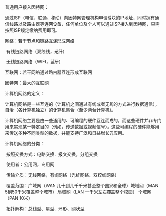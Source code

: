 普通用户接入因特网：

​	通过ISP（电信、联通、移动）向因特网管理机构申请成块的IP地址，同时拥有通信线路以及路由器等连网设备，任何单位及个人可以通过ISP接入到因特网，只需按照ISP规定缴纳费用即可。

网络：若干节点和链路互连形成网络

​	有线链路网络（双绞线，光纤）

​	无线链路网络（WIFI，蓝牙）

互联网：若干网络通过路由器互连形成互联网

因特网：最大的互联网



计算机网路的定义：

​	计算机网络是一些互连的（计算机之间通过有线或者无线的方式进行数据通信），自治（各计算机独立）的计算机集合（至少两台计算机）。

​	计算机网络主要是由一些通用的、可编程的硬件互连而成的，而这些硬件并非专门用来实现某一特定目的（例如，传送数据或视频信号）。这些可编程的硬件能够用来传送多种不同类型的数据，并能支持广泛和日益增长的应用。



计算机网络的分类：

​	按照交换方式：电路交换，报文交换，分组交换

​	使用者：公用网，专用网

​    传输介质：无线网络，有线网络（光纤网络、双绞线网络）

​    覆盖范围：广域网（WAN 几十到几千千米甚至整个国家和全球）城域网（MAN 5到50千米覆盖整个城市） 局域网（LAN 一千米左右覆盖整个校园） 个域网（PAN 10米）

​    拓扑解构：总线型、星型、环形、网状型